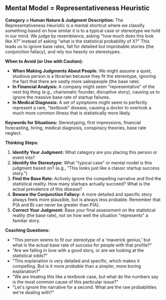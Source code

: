 ## Mental Model = Representativeness Heuristic

**Category = Human Nature & Judgment**
**Description:** 
The Representativeness Heuristic is a mental shortcut where we classify something based on how similar it is to a typical case or stereotype we hold in our mind. We judge by resemblance, asking "how much does this look like X?" instead of asking "what is the statistical probability of X?" This leads us to ignore base rates, fall for detailed but improbable stories (the conjunction fallacy), and rely too heavily on stereotypes.

**When to Avoid (or Use with Caution):**
- **When Making Judgments About People:** We might assume a quiet, studious person is a librarian because they fit the stereotype, ignoring the fact that there are vastly more salespeople (the base rate).
- **In Financial Analysis:** A company might seem "representative" of the next big thing (e.g., charismatic founder, disruptive story), causing us to ignore the massive base rate of startup failures.
- **In Medical Diagnosis:** A set of symptoms might seem to perfectly represent a rare, "textbook" disease, causing a doctor to overlook a much more common illness that is statistically more likely.

**Keywords for Situations:** 
Stereotyping, first impressions, financial forecasting, hiring, medical diagnosis, conspiracy theories, base rate neglect.

**Thinking Steps:**
1. **Identify Your Judgment:** What category are you placing this person or event into?
2. **Identify the Stereotype:** What "typical case" or mental model is this judgment based on? (e.g., "This looks just like a classic startup success story.")
3. **Find the Base Rate:** Actively ignore the compelling narrative and find the statistical reality. How many startups actually succeed? What is the actual prevalence of this disease?
4. **Beware the Conjunction Fallacy:** A more detailed and specific story always feels more plausible, but is always less probable. Remember that P(A and B) can never be greater than P(A).
5. **Correct Your Judgment:** Base your final assessment on the statistical reality (the base rate), not on how well the situation "represents" a familiar story.

**Coaching Questions:**
- "This person seems to fit our stereotype of a 'maverick genius,' but what is the actual base rate of success for people with that profile?"
- "Are we falling in love with a good story, or are we looking at the statistical odds?"
- "This explanation is very detailed and specific, which makes it compelling. But is it more *probable* than a simpler, more boring explanation?"
- "We are treating this like a textbook case, but what do the numbers say is the most common cause of this particular issue?"
- "Let's ignore the narrative for a second. What are the raw probabilities we're dealing with?" 